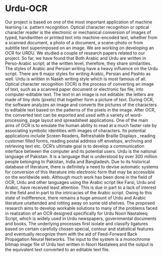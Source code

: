 # Urdu-OCR
Our project is based on one of the most important application of machine learning i.e. pattern recognition. Optical character recognition or optical character reader is the electronic or mechanical conversion of images of typed, handwritten or printed text into machine-encoded text, whether from a scanned document, a photo of a document, a scene-photo or from subtitle text superimposed on an image. We are working on developing an OCR for URDU.  We studied a couple of research papers related to our project. So far, we have found that Both Arabic and Urdu are written in Perso-Arabic script; at the written level, therefore, they share similarities. The styles of Arabic and Persian writing have a heavy influence on the Urdu script. There are 6 major styles for writing Arabic, Persian and Pashto as well. Urdu is written in Naskh writing style which is most famous of all.  Optical character recognition (OCR) is the process of converting an image of text, such as a scanned paper document or electronic fax file, into computer-editable text. The text in an image is not editable: the letters are made of tiny dots (pixels) that together form a picture of text. During OCR, the software analyzes an image and converts the pictures of the characters to editable text based on the patterns of the pixels in the image. After OCR, the converted text can be exported and used with a variety of word-processing, page layout and spreadsheet applications. One of the main aims of OCR is to emulate the human ability to read at a much faster rate by associating symbolic identities with images of characters. Its potential applications include Screen Readers, Refreshable Braille Displays , reading customer filled forms, reading postal address off envelops, archiving and retrieving text etc. OCR’s ultimate goal is to develop a communication interface between the computer and its potential users. Urdu is the national language of Pakistan. It is a language that is understood by over 300 million people belonging to Pakistan, India and Bangladesh. Due to its historical database of literature, there is definitely a need to devise automatic systems for conversion of this literature into electronic form that may be accessible on the worldwide web. Although much work has been done in the field of OCR, Urdu and other languages using the Arabic script like Farsi, Urdu and Arabic, have received least attention. This is due in part to a lack of interest in the field and in part to the intricacies of the Arabic script. Owing to this state of indifference, there remains a huge amount of Urdu and Arabic literature unattended and rotting away on some old shelves. The proposed research aims to develop workable solutions to many of the problems faced in realization of an OCR designed specifically for Urdu Noori Nastaleeq Script, which is widely used in Urdu newspapers, governmental documents and books. The underlying processes first isolate and classify ligatures based on certain carefully chosen special, contour and statistical features and eventually recognize them with the aid of Feed-Forward Back Propagation Neural Networks. The input to the system is a monochrome bitmap image file of Urdu text written in Noori Nastaleeq and the output is the equivalent text converted to an editable text file.
